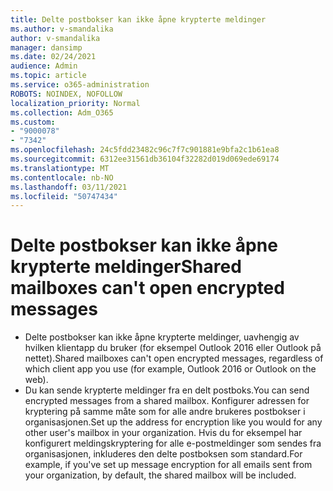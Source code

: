 ```yaml
---
title: Delte postbokser kan ikke åpne krypterte meldinger
ms.author: v-smandalika
author: v-smandalika
manager: dansimp
ms.date: 02/24/2021
audience: Admin
ms.topic: article
ms.service: o365-administration
ROBOTS: NOINDEX, NOFOLLOW
localization_priority: Normal
ms.collection: Adm_O365
ms.custom:
- "9000078"
- "7342"
ms.openlocfilehash: 24c5fdd23482c96c7f7c901881e9bfa2c1b61ea8
ms.sourcegitcommit: 6312ee31561db36104f32282d019d069ede69174
ms.translationtype: MT
ms.contentlocale: nb-NO
ms.lasthandoff: 03/11/2021
ms.locfileid: "50747434"
---
```

# <a name="shared-mailboxes-cant-open-encrypted-messages"></a><span data-ttu-id="ec299-102">Delte postbokser kan ikke åpne krypterte meldinger</span><span class="sxs-lookup"><span data-stu-id="ec299-102">Shared mailboxes can't open encrypted messages</span></span>

- <span data-ttu-id="ec299-103">Delte postbokser kan ikke åpne krypterte meldinger, uavhengig av hvilken klientapp du bruker (for eksempel Outlook 2016 eller Outlook på nettet).</span><span class="sxs-lookup"><span data-stu-id="ec299-103">Shared mailboxes can't open encrypted messages, regardless of which client app you use (for example, Outlook 2016 or Outlook on the web).</span></span>
- <span data-ttu-id="ec299-104">Du kan sende krypterte meldinger fra en delt postboks.</span><span class="sxs-lookup"><span data-stu-id="ec299-104">You can send encrypted messages from a shared mailbox.</span></span> <span data-ttu-id="ec299-105">Konfigurer adressen for kryptering på samme måte som for alle andre brukeres postbokser i organisasjonen.</span><span class="sxs-lookup"><span data-stu-id="ec299-105">Set up the address for encryption like you would for any other user's mailbox in your organization.</span></span> <span data-ttu-id="ec299-106">Hvis du for eksempel har konfigurert meldingskryptering for alle e-postmeldinger som sendes fra organisasjonen, inkluderes den delte postboksen som standard.</span><span class="sxs-lookup"><span data-stu-id="ec299-106">For example, if you've set up message encryption for all emails sent from your organization, by default, the shared mailbox will be included.</span></span>
